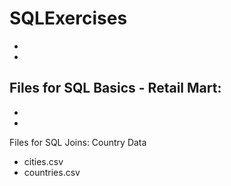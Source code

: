 # SQLExercises

-
-
Files for SQL Basics - Retail Mart:
- 
-
-

Files for SQL Joins: Country Data
- cities.csv
- countries.csv
